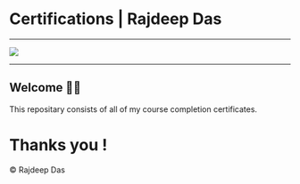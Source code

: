 # Certifications | Rajdeep Das

--------------------------------------------------------------------------------------------------------------------------------------------------------------------
<img src="https://github.com/Rajspeaks/Rajdeep_Das_Certifications_Achievements/blob/main/Header-Certification.jpg"> 

-------------------------------------------------------------------------------------------------------------------------------------------------------------------

<h2> Welcome 👨‍💻 </h2>

This repositary consists of all of my course completion certificates.


# Thanks you !

&copy; Rajdeep Das
